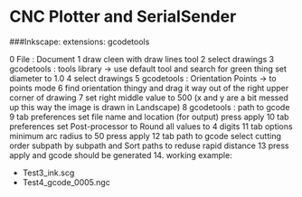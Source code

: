 # CNC Plotter and SerialSender


###Inkscape: extensions: gcodetools

0 File : Document
1 draw cleen with draw lines tool
2 select drawings 
3 gcodetools : tools library -> use default tool and search for green thing set diameter to 1.0
4 select drawings
5 gcodetools : Orientation Points -> to points mode
6 find orientation thingy and drag it way out of the right upper corner of drawing
7 set right middle value to 500 (x and y are a bit messed up this way the image is drawn in Landscape)
8 gcodetools : path to gcode
9 tab preferences set file name and location (for output) press apply 
10 tab preferences set Post-processor to Round all values to 4 digits
11 tab options minimum arc radius to 50 press apply
12 tab path to gcode select cutting order subpath by subpath and Sort paths to reduse rapid distance
13 press apply and gcode should be generated
14. working example: 
  * Test3_ink.scg	
  * Test4_gcode_0005.ngc